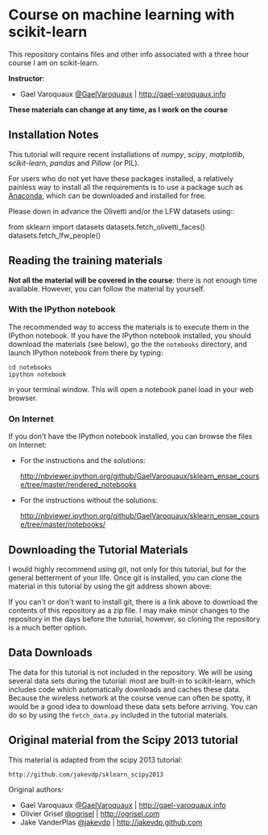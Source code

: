 Course on machine learning with scikit-learn
=============================================================================================

This repository contains files and other info associated with a three
hour course I am on scikit-learn.

**Instructor**:

* Gael Varoquaux [@GaelVaroquaux](https://twitter.com/GaelVaroquaux) |
  http://gael-varoquaux.info

**These materials can change at any time, as I work on the course**

Installation Notes
------------------

This tutorial will require recent installations of *numpy*, *scipy*,
*matplotlib*, *scikit-learn*, *pandas* and *Pillow* (or PIL).

For users who do not yet have these packages installed, a relatively
painless way to install all the requirements is to use a package such as
[Anaconda](http://continuum.io/downloads), which can be downloaded and
installed for free.

Please down in advance the Olivetti and/or the LFW datasets using::

  from sklearn import datasets
  datasets.fetch_olivetti_faces()
  datasets.fetch_lfw_people()


Reading the training materials
-------------------------------

**Not all the material will be covered in the course**:
there is not enough time available. However, you can follow the material
by yourself.


### With the IPython notebook

The recommended way to access the materials is to execute them in the
IPython notebook. If you have the IPython notebook installed, you should
download the materials (see below), go the the `notebooks` directory, and
launch IPython notebook from there by typing:

    cd notebooks
    ipython notebook

in your terminal window. This will open a notebook panel load in your web
browser.

### On Internet

If you don't have the IPython notebook installed, you can browse the
files on Internet:

* For the instructions and the solutions:

  http://nbviewer.ipython.org/github/GaelVaroquaux/sklearn_ensae_course/tree/master/rendered_notebooks

* For the instructions without the solutions:

  http://nbviewer.ipython.org/github/GaelVaroquaux/sklearn_ensae_course/tree/master/notebooks/

Downloading the Tutorial Materials
----------------------------------

I would highly recommend using git, not only for this tutorial, but for the
general betterment of your life.  Once git is installed, you can clone the
material in this tutorial by using the git address shown above:

If you can't or don't want to install git, there is a link above to download
the contents of this repository as a zip file.  I may make minor changes to
the repository in the days before the tutorial, however, so cloning the
repository is a much better option.

Data Downloads
--------------

The data for this tutorial is not included in the repository.  We will be
using several data sets during the tutorial: most are built-in to
scikit-learn, which includes code which automatically downloads and
caches these data.  Because the wireless network at the course venue can
often be spotty, it would be a good idea to download these data sets
before arriving. You can do so by using the `fetch_data.py` included in
the tutorial materials. 

Original material from the Scipy 2013 tutorial
----------------------------------------------

This material is adapted from the scipy 2013 tutorial:

    http://github.com/jakevdp/sklearn_scipy2013

Original authors:

- Gael Varoquaux [@GaelVaroquaux](https://twitter.com/GaelVaroquaux) | http://gael-varoquaux.info
- Olivier Grisel [@ogrisel](https://twitter.com/ogrisel) | http://ogrisel.com
- Jake VanderPlas [@jakevdp](https://twitter.com/jakevdp) | http://jakevdp.github.com




